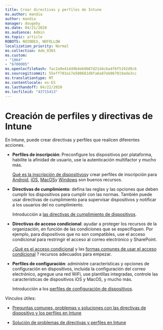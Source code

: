 ```yaml
---
title: Crear directivas y perfiles de Intune
ms.author: mandia
author: mandia
manager: dougeby
ms.date: 04/21/2020
ms.audience: Admin
ms.topic: article
ROBOTS: NOINDEX, NOFOLLOW
localization_priority: Normal
ms.collection: Adm_O365
ms.custom:
- "1064"
- "6700005"
ms.openlocfilehash: fac2a9e41449b4eb9b87d21d4cba4f6f5192d9c6
ms.sourcegitcommit: 55eff703a17e500681d8fa6a87eb067019ade3cc
ms.translationtype: MT
ms.contentlocale: es-ES
ms.lasthandoff: 04/22/2020
ms.locfileid: "43715413"
---
```

# <a name="creating-intune-policy-and-profiles"></a>Creación de perfiles y directivas de Intune

En Intune, puede crear directivas y perfiles que realicen diferentes acciones.

- **Perfiles de inscripción**: Preconfigure los dispositivos por plataforma, habilite la afinidad de usuario, use la autenticación multifactor y mucho más.

  [Qué es la inscripción de dispositivos](https://docs.microsoft.com/intune/device-enrollment)y crear perfiles de inscripción para [Android](https://docs.microsoft.com/intune/android-enroll), [iOS](https://docs.microsoft.com/intune/ios-enroll), [MacOS](https://docs.microsoft.com/intune/macos-enroll)y [Windows](https://docs.microsoft.com/intune/windows-enrollment-methods) son buenos recursos.

- **Directivas de cumplimiento**: defina las reglas y las opciones que deben cumplir los dispositivos para cumplir con las normas. También puede usar directivas de cumplimiento para supervisar dispositivos y notificar a los usuarios del no cumplimiento.

  Introducción a [las directivas de cumplimiento de dispositivos](https://docs.microsoft.com/intune/device-compliance-get-started).
- **Directivas de acceso condicional**: ayudar a proteger los recursos de la organización, en función de las condiciones que se especifiquen. Por ejemplo, para dispositivos que no son compatibles, use el acceso condicional para restringir el acceso al correo electrónico y SharePoint.

  [¿Qué es el acceso condicional](https://docs.microsoft.com/intune/conditional-access) y las [formas comunes de usar el acceso condicional](https://docs.microsoft.com/intune/conditional-access-intune-common-ways-use) ? recursos adecuados para empezar.

- **Perfiles de configuración**: administre características y opciones de configuración en dispositivos, incluida la configuración del correo electrónico, agregue una red WiFi, use plantillas integradas, controle las características de dispositivos iOS y MacOS, y mucho más.

  Introducción a los [perfiles de configuración de dispositivos](https://docs.microsoft.com/intune/device-profiles).

Vínculos útiles:

- [Preguntas comunes, problemas y soluciones con las directivas de dispositivo y los perfiles en Intune](https://docs.microsoft.com/intune/device-profile-troubleshoot)

- [Solución de problemas de directivas y perfiles en Intune](https://docs.microsoft.com/intune/troubleshoot-policies-in-microsoft-intune)
